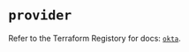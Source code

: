 # `provider`

Refer to the Terraform Registory for docs: [`okta`](https://registry.terraform.io/providers/okta/okta/4.6.1/docs).
